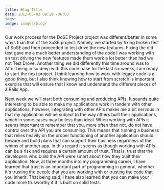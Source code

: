 ```yaml
---
title: Blog Title
date: 2013-05-03 09:10 -06:00
tags:
image: images/blog/
---
```


Our work process for the DoSE Project project was different/better in some ways than that of the SoSE project.  Namely, we started by fixing broken test of SoSE and then proceeded to test drive the new features.  Fixing the old test gave me a much better understanding of the code I was working with an test driving the new features made them work a lot better than had we not Test Drove.  Another thing we did differently this time around was to After being in so deep with this code base for the last six weeks, I am ready to start the next project.  I think learning how to work with legacy code is a good thing, but I also think knowing how to start from scratch is important exercise that will ensure that I know and understand the different pieces of a Rails App.

Next week we will start both consuming and producing APIs.  It sounds quite interesting to be able to make my applications work in tandem with other applications, however, integrating with other APIs makes me a bit nervous in that my application will be subject to the way others built their applications, which in some cases may be less than ideal.  When working with APIs it seems important to remember that you, more often than not, do not have control over the API you are consuming. This means that running a business that relies heavily on the proper functioning of another application should beware and build plans that can support their business regardless of the whims of another app.  In this regard it seems as though working with APIs can be a risk and requires a certain amount of trust.  That is, trust that the developers who build the API were smart about how they built their application.  Now, at three months into my programming career, I have learned that trust is an important part of programming in general, whether it's trusting the people that you are working with or trusting the code that you inherit.  That being said, I have also learned that you can make your code more trusworthy if it is built on solid tests.

